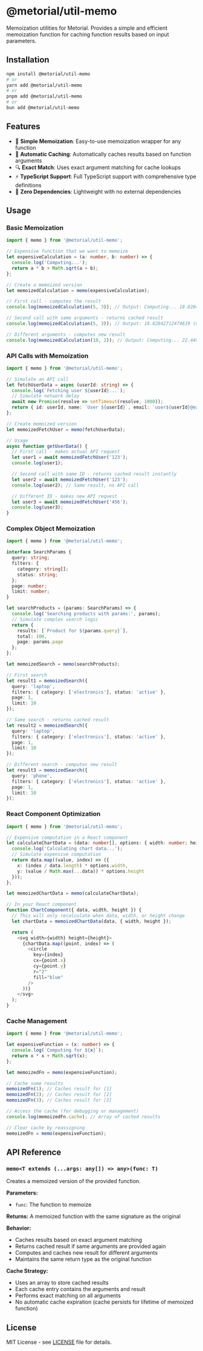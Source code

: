 # @metorial/util-memo

Memoization utilities for Metorial. Provides a simple and efficient memoization function for caching function results based on input parameters.

## Installation

```bash
npm install @metorial/util-memo
# or
yarn add @metorial/util-memo
# or
pnpm add @metorial/util-memo
# or
bun add @metorial/util-memo
```

## Features

- 🚀 **Simple Memoization**: Easy-to-use memoization wrapper for any function
- 💾 **Automatic Caching**: Automatically caches results based on function arguments
- 🔍 **Exact Match**: Uses exact argument matching for cache lookups
- ⚡ **TypeScript Support**: Full TypeScript support with comprehensive type definitions
- 🎯 **Zero Dependencies**: Lightweight with no external dependencies

## Usage

### Basic Memoization

```typescript
import { memo } from '@metorial/util-memo';

// Expensive function that we want to memoize
let expensiveCalculation = (a: number, b: number) => {
  console.log('Computing...');
  return a * b + Math.sqrt(a + b);
};

// Create a memoized version
let memoizedCalculation = memo(expensiveCalculation);

// First call - computes the result
console.log(memoizedCalculation(5, 3)); // Output: Computing... 18.82842712474619

// Second call with same arguments - returns cached result
console.log(memoizedCalculation(5, 3)); // Output: 18.82842712474619 (no "Computing..." log)

// Different arguments - computes new result
console.log(memoizedCalculation(10, 2)); // Output: Computing... 22.449489742783178
```

### API Calls with Memoization

```typescript
import { memo } from '@metorial/util-memo';

// Simulate an API call
let fetchUserData = async (userId: string) => {
  console.log(`Fetching user ${userId}...`);
  // Simulate network delay
  await new Promise(resolve => setTimeout(resolve, 1000));
  return { id: userId, name: `User ${userId}`, email: `user${userId}@example.com` };
};

// Create memoized version
let memoizedFetchUser = memo(fetchUserData);

// Usage
async function getUserData() {
  // First call - makes actual API request
  let user1 = await memoizedFetchUser('123');
  console.log(user1);

  // Second call with same ID - returns cached result instantly
  let user2 = await memoizedFetchUser('123');
  console.log(user2); // Same result, no API call

  // Different ID - makes new API request
  let user3 = await memoizedFetchUser('456');
  console.log(user3);
}
```

### Complex Object Memoization

```typescript
import { memo } from '@metorial/util-memo';

interface SearchParams {
  query: string;
  filters: {
    category: string[];
    status: string;
  };
  page: number;
  limit: number;
}

let searchProducts = (params: SearchParams) => {
  console.log('Searching products with params:', params);
  // Simulate complex search logic
  return {
    results: [`Product for ${params.query}`],
    total: 100,
    page: params.page
  };
};

let memoizedSearch = memo(searchProducts);

// First search
let result1 = memoizedSearch({
  query: 'laptop',
  filters: { category: ['electronics'], status: 'active' },
  page: 1,
  limit: 10
});

// Same search - returns cached result
let result2 = memoizedSearch({
  query: 'laptop',
  filters: { category: ['electronics'], status: 'active' },
  page: 1,
  limit: 10
});

// Different search - computes new result
let result3 = memoizedSearch({
  query: 'phone',
  filters: { category: ['electronics'], status: 'active' },
  page: 1,
  limit: 10
});
```

### React Component Optimization

```typescript
import { memo } from '@metorial/util-memo';

// Expensive computation in a React component
let calculateChartData = (data: number[], options: { width: number; height: number }) => {
  console.log('Calculating chart data...');
  // Simulate expensive computation
  return data.map((value, index) => ({
    x: (index / data.length) * options.width,
    y: (value / Math.max(...data)) * options.height
  }));
};

let memoizedChartData = memo(calculateChartData);

// In your React component
function ChartComponent({ data, width, height }) {
  // This will only recalculate when data, width, or height change
  let chartData = memoizedChartData(data, { width, height });

  return (
    <svg width={width} height={height}>
      {chartData.map((point, index) => (
        <circle
          key={index}
          cx={point.x}
          cy={point.y}
          r="2"
          fill="blue"
        />
      ))}
    </svg>
  );
}
```

### Cache Management

```typescript
import { memo } from '@metorial/util-memo';

let expensiveFunction = (x: number) => {
  console.log(`Computing for ${x}`);
  return x * x + Math.sqrt(x);
};

let memoizedFn = memo(expensiveFunction);

// Cache some results
memoizedFn(1); // Caches result for [1]
memoizedFn(2); // Caches result for [2]
memoizedFn(3); // Caches result for [3]

// Access the cache (for debugging or management)
console.log(memoizedFn.cache); // Array of cached results

// Clear cache by reassigning
memoizedFn = memo(expensiveFunction);
```

## API Reference

### `memo<T extends (...args: any[]) => any>(func: T)`

Creates a memoized version of the provided function.

**Parameters:**

- `func`: The function to memoize

**Returns:** A memoized function with the same signature as the original

**Behavior:**

- Caches results based on exact argument matching
- Returns cached result if same arguments are provided again
- Computes and caches new result for different arguments
- Maintains the same return type as the original function

**Cache Strategy:**

- Uses an array to store cached results
- Each cache entry contains the arguments and result
- Performs exact matching on all arguments
- No automatic cache expiration (cache persists for lifetime of memoized function)

## License

MIT License - see [LICENSE](../../LICENSE) file for details.

